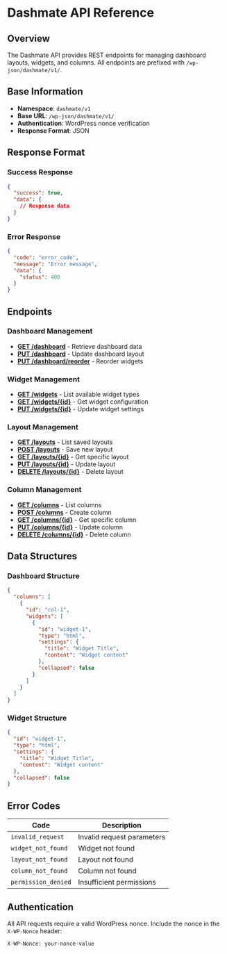 # Dashmate API Reference

## Overview

The Dashmate API provides REST endpoints for managing dashboard layouts, widgets, and columns. All endpoints are prefixed with `/wp-json/dashmate/v1/`.

## Base Information

- **Namespace**: `dashmate/v1`
- **Base URL**: `/wp-json/dashmate/v1/`
- **Authentication**: WordPress nonce verification
- **Response Format**: JSON

## Response Format

### Success Response
```json
{
  "success": true,
  "data": {
    // Response data
  }
}
```

### Error Response
```json
{
  "code": "error_code",
  "message": "Error message",
  "data": {
    "status": 400
  }
}
```

## Endpoints

### Dashboard Management
- **[GET /dashboard](./endpoints/dashboard.md#get-dashboard)** - Retrieve dashboard data
- **[PUT /dashboard](./endpoints/dashboard.md#put-dashboard)** - Update dashboard layout
- **[PUT /dashboard/reorder](./endpoints/dashboard.md#put-dashboard-reorder)** - Reorder widgets

### Widget Management
- **[GET /widgets](./endpoints/widgets.md#get-widgets)** - List available widget types
- **[GET /widgets/{id}](./endpoints/widgets.md#get-widgets-id)** - Get widget configuration
- **[PUT /widgets/{id}](./endpoints/widgets.md#put-widgets-id)** - Update widget settings

### Layout Management
- **[GET /layouts](./endpoints/layouts.md#get-layouts)** - List saved layouts
- **[POST /layouts](./endpoints/layouts.md#post-layouts)** - Save new layout
- **[GET /layouts/{id}](./endpoints/layouts.md#get-layouts-id)** - Get specific layout
- **[PUT /layouts/{id}](./endpoints/layouts.md#put-layouts-id)** - Update layout
- **[DELETE /layouts/{id}](./endpoints/layouts.md#delete-layouts-id)** - Delete layout

### Column Management
- **[GET /columns](./endpoints/columns.md#get-columns)** - List columns
- **[POST /columns](./endpoints/columns.md#post-columns)** - Create column
- **[GET /columns/{id}](./endpoints/columns.md#get-columns-id)** - Get specific column
- **[PUT /columns/{id}](./endpoints/columns.md#put-columns-id)** - Update column
- **[DELETE /columns/{id}](./endpoints/columns.md#delete-columns-id)** - Delete column

## Data Structures

### Dashboard Structure
```json
{
  "columns": [
    {
      "id": "col-1",
      "widgets": [
        {
          "id": "widget-1",
          "type": "html",
          "settings": {
            "title": "Widget Title",
            "content": "Widget content"
          },
          "collapsed": false
        }
      ]
    }
  ]
}
```

### Widget Structure
```json
{
  "id": "widget-1",
  "type": "html",
  "settings": {
    "title": "Widget Title",
    "content": "Widget content"
  },
  "collapsed": false
}
```

## Error Codes

| Code | Description |
|------|-------------|
| `invalid_request` | Invalid request parameters |
| `widget_not_found` | Widget not found |
| `layout_not_found` | Layout not found |
| `column_not_found` | Column not found |
| `permission_denied` | Insufficient permissions |

## Authentication

All API requests require a valid WordPress nonce. Include the nonce in the `X-WP-Nonce` header:

```
X-WP-Nonce: your-nonce-value
```
